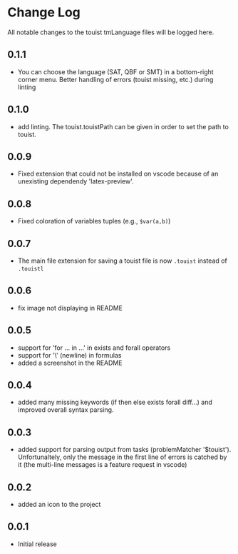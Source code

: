 # Change Log
All notable changes to the touist tmLanguage files will be logged here.

## 0.1.1
- You can choose the language (SAT, QBF or SMT) in a bottom-right
  corner menu. Better handling of errors (touist missing, etc.) during linting

## 0.1.0
- add linting. The touist.touistPath can be given in order to set the path
  to touist.

## 0.0.9
- Fixed extension that could not be installed on vscode because of an unexisting
  dependendy 'latex-preview'.

## 0.0.8
- Fixed coloration of variables tuples (e.g., `$var(a,b)`)

## 0.0.7
- The main file extension for saving a touist file is now `.touist` instead
  of `.touistl`

## 0.0.6
- fix image not displaying in README

## 0.0.5
- support for 'for ... in ...' in exists and forall operators
- support for '\\' (newline) in formulas
- added a screenshot in the README

## 0.0.4
- added many missing keywords (if then else exists forall diff...) and
  improved overall syntax parsing.

## 0.0.3
- added support for parsing output from tasks (problemMatcher '$touist').
  Unfortunaltely, only the message in the first line of errors is catched
  by it (the multi-line messages is a feature request in vscode)

## 0.0.2
- added an icon to the project

## 0.0.1
- Initial release
